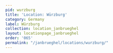 ```yaml
---
pid: wurzburg
title: 'Location: Würzburg'
category: Germany
label: Würzburg
collection: location_janbrueghel
layout: locationpage_janbrueghel
order: '065'
permalink: "/janbrueghel/locations/wurzburg/"
---
```

